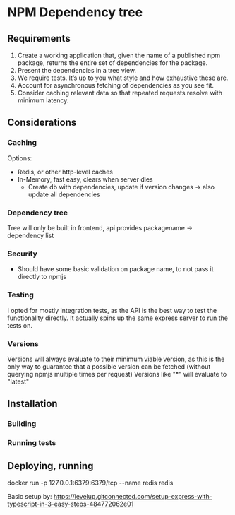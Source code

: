 # NPM Dependency tree

## Requirements
1. Create a working application that, given the name of a published npm package, returns
the entire set of dependencies for the package.
2. Present the dependencies in a tree view.
3. We require tests. It’s up to you what style and how exhaustive these are.
4. Account for asynchronous fetching of dependencies as you see fit.
5. Consider caching relevant data so that repeated requests resolve with minimum latency.

## Considerations
### Caching
Options:
- Redis, or other http-level caches
- In-Memory, fast easy, clears when server dies
    - Create db with dependencies, update if version changes -> also update all dependencies

### Dependency tree
Tree will only be built in frontend, api provides packagename -> dependency list

### Security
- Should have some basic validation on package name, to not pass it directly to npmjs

### Testing
I opted for mostly integration tests, as the API is the best way to test the functionality directly. It actually spins up the same express server to run the tests on.

### Versions
Versions will always evaluate to their minimum viable version, as this is the only way to guarantee that a possible version can be fetched (without querying npmjs multiple times per request)
Versions like "*" will evaluate to "latest"

## Installation
### Building
### Running tests
## Deploying, running

docker run -p 127.0.0.1:6379:6379/tcp --name redis redis

Basic setup by:
https://levelup.gitconnected.com/setup-express-with-typescript-in-3-easy-steps-484772062e01